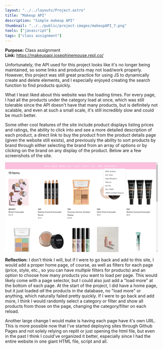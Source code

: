 ```yaml
---
layout: "../../layouts/Project.astro"
title: "Makeup API"
description: "Simple makeup API"
thumbnail: "../../public/project-images/makeupAPI_7.png"
tools: ["javascript"]
tags: ["class assignment"]
---
```


**Purpose:** Class assignment  
**Link:** https://makeupapi.josephinemouse.repl.co/

Unfortunately, the API used for this project looks like it's no longer being maintained, so some links and products may not load/work properly. However, this project was still great practice for using JS to dynamically create and delete elements, and I especially enjoyed creating the search function to find products quickly.

What I least liked about this website was the loading times. For every page, I had all the products under the category load at once, which was still tolerable since the API doesn't have that many products, but is definitely not scalable, and even at such a small scale, it's still incredibly slow and could be much better.

Some other cool features of the site include product displays listing prices and ratings, the ability to click into and see a more detailed description of each product, a direct link to buy the product from the product details page (given the website still exists), and previously the ability to sort products by brand through either selecting the brand from an array of options or by clicking on the brand on any display of the product. Below are a few screenshots of the site.

<!-- \
![](images/makeupAPI_1.PNG)
![](images/makeupAPI_2.PNG)
![](images/makeupAPI_3.PNG)
![](images/makeupAPI_4.PNG)
![](images/makeupAPI_5.PNG)
![](images/makeupAPI_6.PNG)
![](images/makeupAPI_7.PNG)
![](images/makeupAPI_8.PNG)
\
\ -->

![](../../../public/project-images/makeupAPI_7.PNG)

**Reflection:** I don't think I will, but if I were to go back and add to this site, I would add a proper home page, of course, as well as filters for each page (price, style, etc., so you can have _multiple_ filters for products) and an option to choose how many products you want to load per page. This would likely come with a page selector, but I could also just add a "load more" at the bottom of each page. At the start of the project, I did have a home page, but it just loaded _all_ the products in the database, no "load more" or anything, which naturally failed pretty quickly. If I were to go back and add more, I think I would randomly select a category or filter and show all products from those on the page, changing the category/filter on each reload.

Another large change I would make is having each page have it's own URL. This is more possible now that I've started deploying sites through Github Pages and not solely relying on replit or just opening the html file, but even in the past I think I could've organized it better, especially since I had the entire website in one giant HTML file, script and all.
